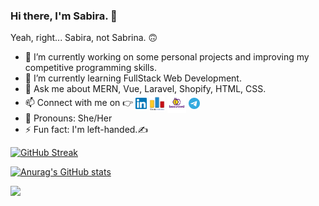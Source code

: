 <!--[![MasterHead](https://github.com/hello-sabira/hello-sabira/blob/main/icons/banner.png)](https://github.com/hello-sabira)-->
### Hi there, I'm Sabira. 👋
 Yeah, right... Sabira, not Sabrina. :upside_down_face:

- 🔭 I’m currently working on some personal projects and improving my competitive programming skills.
- 🌱 I’m currently learning FullStack Web Development.
- 💬 Ask me about MERN, Vue, Laravel, Shopify, HTML, CSS.
- 📫 Connect with me on :point_right:     <a href="https://www.linkedin.com/in/sabiratahsinkhan/" target="blank"><img align="center" src="https://github.com/hello-sabira/hello-sabira/blob/main/icons/linkedin.svg" alt=""  width="18" /></a> <a href="https://codeforces.com/profile/hello_sabira" target="blank"><img align="center" src="https://github.com/hello-sabira/hello-sabira/blob/main/icons/index.png" alt="" border=solid color="black" width="25" /></a> <a href="https://www.beecrowd.com.br/judge/en/profile/574989" target="blank"><img align="center" src="https://github.com/hello-sabira/hello-sabira/blob/main/icons/bee.png" alt="" border=solid color="black" width="30" /></a> <a href="https://t.me/hello_sabira" target="blank"><img align="center" src="https://github.com/hello-sabira/hello-sabira/blob/main/icons/telegram-1.svg" alt="" border=solid color="black" width="18" /></a> 
- :handshake: Pronouns: She/Her 
- ⚡ Fun fact: I'm left-handed.:writing_hand:




[![GitHub Streak](https://github-readme-streak-stats.herokuapp.com?user=sabira-khan&theme=dracula&date_format=M%20j%5B%2C%20Y%5D)](https://git.io/streak-stats)

[![Anurag's GitHub stats](https://github-readme-stats.vercel.app/api?username=sabira-khan&show_icons=true&theme=tokyonight)](https://github.com/anuraghazra/github-readme-stats)


![](https://komarev.com/ghpvc/?username=sabira-khan&color=blueviolet)
